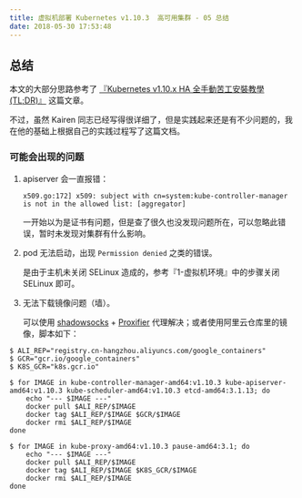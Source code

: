 ```yaml
---
title: 虚拟机部署 Kubernetes v1.10.3  高可用集群 - 05 总结
date: 2018-05-30 17:53:48
---
```


## 总结

本文的大部分思路参考了 [『Kubernetes v1.10.x HA 全手動苦工安裝教學(TL;DR)』](https://kairen.github.io/2018/04/05/kubernetes/deploy/manual-v1.10/) 这篇文章。

不过，虽然 Kairen 同志已经写得很详细了，但是实践起来还是有不少问题的，我在他的基础上根据自己的实践过程写了这篇文档。

### 可能会出现的问题

1. apiserver 会一直报错：

    ```
    x509.go:172] x509: subject with cn=system:kube-controller-manager is not in the allowed list: [aggregator]
    ```

    一开始以为是证书有问题，但是查了很久也没发现问题所在，可以忽略此错误，暂时未发现对集群有什么影响。

2. pod 无法启动，出现 `Permission denied` 之类的错误。

    是由于主机未关闭 SELinux 造成的，参考『1-虚拟机环境』中的步骤关闭 SELinux 即可。

3. 无法下载镜像问题（墙）。

    可以使用 [shadowsocks](https://github.com/shadowsocks/shadowsocks-windows) + [Proxifier](http://www.proxifier.com/) 代理解决；或者使用阿里云仓库里的镜像，脚本如下：

```
$ ALI_REP="registry.cn-hangzhou.aliyuncs.com/google_containers"
$ GCR="gcr.io/google_containers"
$ K8S_GCR="k8s.gcr.io"

$ for IMAGE in kube-controller-manager-amd64:v1.10.3 kube-apiserver-amd64:v1.10.3 kube-scheduler-amd64:v1.10.3 etcd-amd64:3.1.13; do
    echo "--- $IMAGE ---"
    docker pull $ALI_REP/$IMAGE
    docker tag $ALI_REP/$IMAGE $GCR/$IMAGE
    docker rmi $ALI_REP/$IMAGE
done

$ for IMAGE in kube-proxy-amd64:v1.10.3 pause-amd64:3.1; do
    echo "--- $IMAGE ---"
    docker pull $ALI_REP/$IMAGE
    docker tag $ALI_REP/$IMAGE $K8S_GCR/$IMAGE
    docker rmi $ALI_REP/$IMAGE
done
```